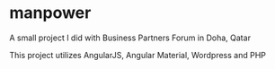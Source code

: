 # manpower

A small project I did with Business Partners Forum in Doha, Qatar

This project utilizes AngularJS, Angular Material, Wordpress and PHP
